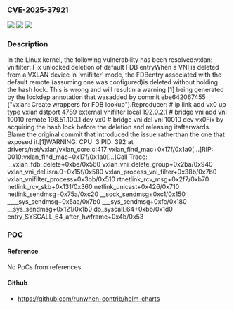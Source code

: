 ### [CVE-2025-37921](https://cve.mitre.org/cgi-bin/cvename.cgi?name=CVE-2025-37921)
![](https://img.shields.io/static/v1?label=Product&message=Linux&color=blue)
![](https://img.shields.io/static/v1?label=Version&message=f9c4bb0b245cee35ef66f75bf409c9573d934cf9%3C%202d4a121296aa3940d2df9906f955c2b6b4e38bc3%20&color=brighgreen)
![](https://img.shields.io/static/v1?label=Vulnerability&message=n%2Fa&color=brighgreen)

### Description

In the Linux kernel, the following vulnerability has been resolved:vxlan: vnifilter: Fix unlocked deletion of default FDB entryWhen a VNI is deleted from a VXLAN device in 'vnifilter' mode, the FDBentry associated with the default remote (assuming one was configured)is deleted without holding the hash lock. This is wrong and will resultin a warning [1] being generated by the lockdep annotation that wasadded by commit ebe642067455 ("vxlan: Create wrappers for FDB lookup").Reproducer: # ip link add vx0 up type vxlan dstport 4789 external vnifilter local 192.0.2.1 # bridge vni add vni 10010 remote 198.51.100.1 dev vx0 # bridge vni del vni 10010 dev vx0Fix by acquiring the hash lock before the deletion and releasing itafterwards. Blame the original commit that introduced the issue ratherthan the one that exposed it.[1]WARNING: CPU: 3 PID: 392 at drivers/net/vxlan/vxlan_core.c:417 vxlan_find_mac+0x17f/0x1a0[...]RIP: 0010:vxlan_find_mac+0x17f/0x1a0[...]Call Trace: <TASK> __vxlan_fdb_delete+0xbe/0x560 vxlan_vni_delete_group+0x2ba/0x940 vxlan_vni_del.isra.0+0x15f/0x580 vxlan_process_vni_filter+0x38b/0x7b0 vxlan_vnifilter_process+0x3bb/0x510 rtnetlink_rcv_msg+0x2f7/0xb70 netlink_rcv_skb+0x131/0x360 netlink_unicast+0x426/0x710 netlink_sendmsg+0x75a/0xc20 __sock_sendmsg+0xc1/0x150 ____sys_sendmsg+0x5aa/0x7b0 ___sys_sendmsg+0xfc/0x180 __sys_sendmsg+0x121/0x1b0 do_syscall_64+0xbb/0x1d0 entry_SYSCALL_64_after_hwframe+0x4b/0x53

### POC

#### Reference
No PoCs from references.

#### Github
- https://github.com/runwhen-contrib/helm-charts

